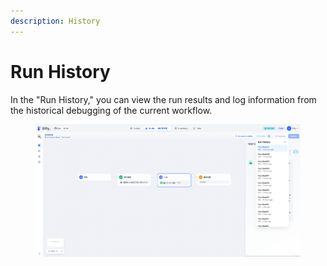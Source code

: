 ```yaml
---
description: History
---
```


# Run History

In the "Run History," you can view the run results and log information from the historical debugging of the current workflow.

<figure><img src="/en/.gitbook/assets/guides/workflow/debug_and_preview/history/output (3) (4).png" alt=""><figcaption></figcaption></figure>
